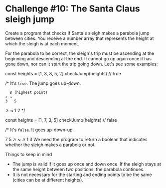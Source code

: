 # Challenge #10: The Santa Claus sleigh jump

Create a program that checks if Santa's sleigh makes a parabola jump between cities. You receive a number array that represents the height at which the sleigh is at each moment.

For the parabola to be correct, the sleigh's trip must be ascending at the beginning and descending at the end. It cannot go up again once it has gone down, nor can it start the trip going down. Let's see some examples:

  const heights = [1, 3, 8, 5, 2]
  checkJump(heights) // true

  /*
  It's `true`.
  The jump goes up-down.

      8 (highest point)
    ↗ ↘
    3   5
  ↗     ↘
  1       2
  */

  const heights = [1, 7, 3, 5]
  checkJump(heights) // false

  /*
It's `false`.
It goes up-down-up.

  7   5 
 ↗ ↘ ↗
1   3
We need the program to return a boolean that indicates whether the sleigh makes a parabola or not.

Things to keep in mind
- The jump is valid if it goes up once and down once. If the sleigh stays at the same height between two positions, the parabola continues.
- It is not necessary for the starting and ending points to be the same (cities can be at different heights).